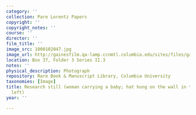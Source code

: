 ```yaml
---
category: ''
collection: Pare Lorentz Papers
copyright: ''
copyright_notes: ''
course: ''
director: ''
film_title: ''
image_src: 1000102047.jpg
image_url: http://gainesfilm.qa-lamp.ccnmtl.columbia.edu/sites/files/gainesfilm/images/1000102047.jpg
location: Box 37, Folder 3 Series II.3
notes: ''
physical_description: Photograph
repository: Rare Book & Manuscript Library, Columbia University
taxonomies: [Image]
title: Research still (woman carrying a baby; hat hung on the wall in the foreground,
  left)
year: ''

---
```

